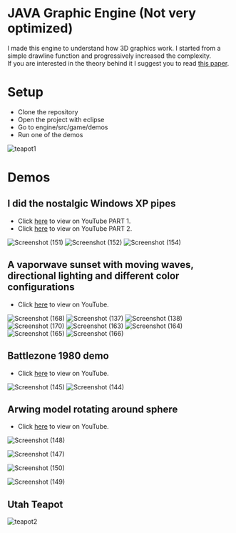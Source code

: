 # JAVA Graphic Engine (Not very optimized)
I made this engine to understand how 3D graphics work. I started from a simple drawline function and progressively increased the complexity.<br>
If you are interested in the theory behind it I suggest you to read [this paper](https://judelco.github.io/opengl_tutorial/Positioning/Tut04%20Perspective%20Projection.html).
# Setup
- Clone the repository
- Open the project with eclipse
- Go to engine/src/game/demos
- Run one of the demos

![teapot1](https://github.com/AlessandroBonomo28/Graphic-Engine/assets/75626033/754a1731-6351-494b-bfd3-49627a49a07a)

# Demos
## I did the nostalgic Windows XP pipes
- Click [here](https://www.youtube.com/watch?v=eeGIuovI0Bw&ab_channel=Idostuff) to view on YouTube PART 1.
- Click [here](https://www.youtube.com/watch?v=qajjOvMjeoo&t=2s&ab_channel=Idostuff) to view on YouTube PART 2.

![Screenshot (151)](https://user-images.githubusercontent.com/75626033/217104152-be954a1e-b793-43f2-b144-a7c9df947f0e.png)
![Screenshot (152)](https://user-images.githubusercontent.com/75626033/217104662-d84d6faa-77eb-44db-a042-deb28d3e4b71.png)
![Screenshot (154)](https://user-images.githubusercontent.com/75626033/217104704-f3242c55-d57a-47a5-b046-af62da5ecc27.png)

## A vaporwave sunset with moving waves, directional lighting and different color configurations
- Click [here](https://www.youtube.com/watch?v=6Hf5rb4bWww&ab_channel=Idostuff) to view on YouTube.

![Screenshot (168)](https://user-images.githubusercontent.com/75626033/217105431-1ff3a073-9fbd-4cfa-8f5a-311c4108b506.png)
![Screenshot (137)](https://user-images.githubusercontent.com/75626033/217105482-b5dbf5be-f15c-410c-bada-21bce702bebd.png)
![Screenshot (138)](https://user-images.githubusercontent.com/75626033/217105489-4b005c81-621a-4aeb-bd06-23ca0971d5ff.png)
![Screenshot (170)](https://user-images.githubusercontent.com/75626033/217105521-dc5dfac3-97b2-41d7-b389-c5372d1315ec.png)
![Screenshot (163)](https://user-images.githubusercontent.com/75626033/217105533-c7a4148d-215e-4578-924a-3cbf90f9496d.png)
![Screenshot (164)](https://user-images.githubusercontent.com/75626033/217105537-0edb6ba2-c860-4291-b51a-99c63c902839.png)
![Screenshot (165)](https://user-images.githubusercontent.com/75626033/217105548-f5b39e7b-9f10-4c23-ab19-96bd187284e4.png)
![Screenshot (166)](https://user-images.githubusercontent.com/75626033/217105556-35159b49-d9d0-454a-b7fb-8b8bf6e7faaa.png)

## Battlezone 1980 demo
- Click [here](https://www.youtube.com/watch?v=cUpaNCGwUXs&ab_channel=Idostuff) to view on YouTube.

![Screenshot (145)](https://user-images.githubusercontent.com/75626033/217105828-2ff8fd15-f631-4dce-8f85-76325a526f8f.png)
![Screenshot (144)](https://user-images.githubusercontent.com/75626033/217105835-16ea79ff-b134-403d-9750-db8b5f3d9c78.png)

## Arwing model rotating around sphere
- Click [here](https://www.youtube.com/watch?v=cg0XTDhKB4I&ab_channel=Idostuff) to view on YouTube.

![Screenshot (148)](https://user-images.githubusercontent.com/75626033/217106194-0bf5d6ec-9e6b-427e-b532-73049eb42250.png)

![Screenshot (147)](https://user-images.githubusercontent.com/75626033/217105965-856e4ac8-0d81-4a19-9e61-7df3689e54c6.png)

![Screenshot (150)](https://user-images.githubusercontent.com/75626033/217106038-b568f193-5343-41a1-88d9-90f3c2121339.png)

![Screenshot (149)](https://user-images.githubusercontent.com/75626033/217106209-24685a3d-32a4-41e4-a178-bd631f941ee4.png)

## Utah Teapot

![teapot2](https://github.com/AlessandroBonomo28/Graphic-Engine/assets/75626033/9d73031b-37c6-464a-8eca-6e0847f31920)

